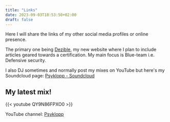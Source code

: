 ```yaml
---
title: "Links"
date: 2023-09-03T18:53:50+02:00
draft: false
---
```


Here I will share the links of my other social media profiles or online presence.

The primary one being [Dezible](https://dezible.com), my new website where I plan to include articles geared towards a certification. My main focus is Blue-team i.e. Defensive security.

I also DJ sometimes and normally post my mixes on YouTube but here's my Soundcloud page: [Psyklopp - Soundcloud](https://soundcloud.com/psyklopp)

## My latest mix!

 {{< youtube QY9N86FPXO0 >}}

YouTube channel: [Psyklopp](https://www.youtube.com/@Psyklopp)
